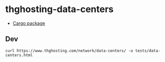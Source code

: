 # thghosting-data-centers

* [Cargo package](https://crates.io/crates/thghosting-data-centers)

## Dev

```
curl https://www.thghosting.com/network/data-centers/ -o tests/data-centers.html
```
